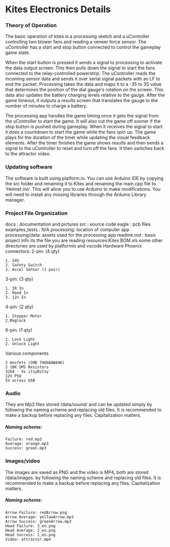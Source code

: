 # Kites Electronics Details
### Theory of Operation
The basic operation of kites is a processing sketch and a uController controlling two blower fans and reading a veneer force sensor. The uController has a start and stop button connected to control the gameplay game state. 

When the start button is pressed it sends a signal to processing to activate the data output screen. This then pulls down the signal to start the fans connected to the relay-controlled powerstrip. The uController reads the incoming sensor data and sends it over serial signal packets with an LF to end the packet. Processing takes the data and maps it to a -35 to 35 value that determines the position of the dial gauge's rotation on the screen. This data also updates the battery charging levels relative to the gauge. After the game timeout, it outputs a results screen that translates the gauge to the number of minutes to charge a battery. 

The processing app handles the game timing once it gets the signal from the uController to start the game. It will also cut the game off sooner if the stop button is pushed during gameplay. When it receives the signal to start it does a countdown to start the game while the fans spin up. The game plays for the duration of the timer while updating the visual feedback elements. After the timer finishes the game shows results and then sends a signal to the uController to reset and turn off the fans. It then switches back to the attractor video. 

### Updating software

The software is built using platform.io. You can use Arduino IDE by copying the src folder and renaming it to Kites and renaming the main.cpp file to ‘Helmet.ino’. This will allow you to use Arduino to make modifications. You will need to install any missing libraries through the Arduino Library manager.

### Project File Organization

docs : documentation and pictures 
src : source code 
eagle : pcb files 
examples_tests : N/A 
processing: location of computer app
 processing/data: assets used for the processing app 
readme.md : basic project info its the file you are reading 
resources:Kites BOM.xls 
some other directories are used by platformio and vscode
Hardware
Phoenix connectors:
2-pin: (4 qty) 

    1. 24V 
    2. Safety Switch 
    3. Accel Sensor (1 pair)
3-pin: (3 qty) 

    1. IR In
    2. Reed In 
    3. 12v In 
    
4-pin: (2 qty) 

    1. Stepper Motor
    2.Maglock

 6-pin: (1 qty) 

    1. Lock Light
    2. Unlock Light 

Various components

    2 mosfets (SMD 7460AAW44K) 
    2 10K SMS Resistors
    32U4 - 5v itsyBitsy
    12V PSU 
    5V across USB
    
### Audio

They are Mp3 files stored /data/sound/ and can be updated simply by following the naming scheme and replacing old files. It is recommended to make a backup before replacing any files. Capitalization matters.

##### Naming scheme:

    Failure: red.mp3 
    Average: orange.mp3 
    Success: green.mp3

### Images/video
The images are saved as PNG and the video is MP4, both are stored /data/images. by following the naming scheme and replacing old files. It is recommended to make a backup before replacing any files. Capitalization matters.

##### Naming scheme:
    Arrow Failure: redArrow.png 
    Arrow Average: yellowArrow.mp3 
    Arrow Success: greenArrow.mp3
    Head Failure: 3_en.png 
    Head Average: 2_en.png 
    Head Success: 1_en.png
    Video: attractor.mp4

